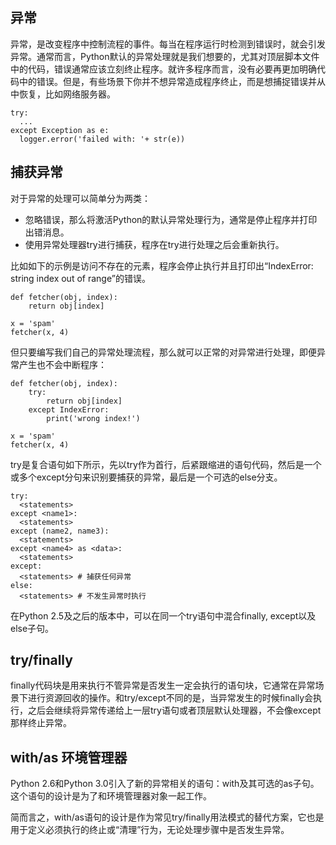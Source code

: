 ## 异常

异常，是改变程序中控制流程的事件。每当在程序运行时检测到错误时，就会引发异常。通常而言，Python默认的异常处理就是我们想要的，尤其对顶层脚本文件中的代码，错误通常应该立刻终止程序。就许多程序而言，没有必要再更加明确代码中的错误。但是，有些场景下你并不想异常造成程序终止，而是想捕捉错误并从中恢复，比如网络服务器。

```
try:
  ...
except Exception as e:
  logger.error('failed with: '+ str(e))
```

## 捕获异常

对于异常的处理可以简单分为两类：

- 忽略错误，那么将激活Python的默认异常处理行为，通常是停止程序并打印出错消息。
- 使用异常处理器try进行捕获，程序在try进行处理之后会重新执行。

比如如下的示例是访问不存在的元素，程序会停止执行并且打印出“IndexError: string index out of range”的错误。

```
def fetcher(obj, index):
    return obj[index]

x = 'spam'
fetcher(x, 4)
```

但只要编写我们自己的异常处理流程，那么就可以正常的对异常进行处理，即便异常产生也不会中断程序：

```
def fetcher(obj, index):
    try:
        return obj[index]
    except IndexError:
        print('wrong index!')

x = 'spam'
fetcher(x, 4)
```

try是复合语句如下所示，先以try作为首行，后紧跟缩进的语句代码，然后是一个或多个except分句来识别要捕获的异常，最后是一个可选的else分支。

```
try:
  <statements>
except <name1>:
  <statements>
except (name2, name3):
  <statements>
except <name4> as <data>:
  <statements>
except:
  <statements> # 捕获任何异常
else:
  <statements> # 不发生异常时执行
```

在Python 2.5及之后的版本中，可以在同一个try语句中混合finally, except以及else子句。


## try/finally

finally代码块是用来执行不管异常是否发生一定会执行的语句块，它通常在异常场景下进行资源回收的操作。和try/except不同的是，当异常发生的时候finally会执行，之后会继续将异常传递给上一层try语句或者顶层默认处理器，不会像except那样终止异常。


## with/as 环境管理器

Python 2.6和Python 3.0引入了新的异常相关的语句：with及其可选的as子句。这个语句的设计是为了和环境管理器对象一起工作。

简而言之，with/as语句的设计是作为常见try/finally用法模式的替代方案，它也是用于定义必须执行的终止或“清理”行为，无论处理步骤中是否发生异常。

